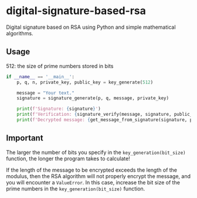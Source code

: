 # digital-signature-based-rsa

Digital signature based on RSA using Python and simple mathematical algorithms.

## Usage

512: the size of prime numbers stored in bits

```python
if __name__ == '__main__':
    p, q, n, private_key, public_key = key_generate(512)

    message = "Your text."
    signature = signature_generate(p, q, message, private_key)

    print(f'Signature: {signature}')
    print(f'Verification: {signature_verify(message, signature, public_key, n)}')
    print(f'Decrypted message: {get_message_from_signature(signature, public_key, n)}')
```

## Important

The larger the number of bits you specify in the ```key_generation(bit_size)``` function, the longer the program takes to calculate!

If the length of the message to be encrypted exceeds the length of the modulus, then the RSA algorithm will not properly encrypt the message, and you will encounter a ```ValueError```. In this case, increase the bit size of the prime numbers in the ```key_generation(bit_size)``` function.
